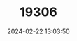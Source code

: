 ---
title: "19306"
category: "Raphicerus melanotis"
draft: false
date: 2024-02-22 13:03:50
languages:
  English: ["Cape Grysbok"]
---